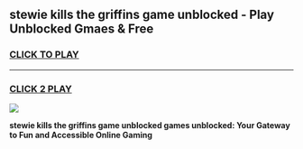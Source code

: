 
## stewie kills the griffins game unblocked - Play Unblocked Gmaes & Free
<h3>
<a href="https://news.freeplayer.one?title=stewie_kills_the_griffins_game_unblocked&ref=23F">CLICK TO PLAY</a></h3>
<hr>

<h3>
<a href="https://news.freeplayer.one?title=stewie_kills_the_griffins_game_unblocked&ref=23F">CLICK 2 PLAY</a>
  
</h3>

<a href="https://news.freeplayer.one?title=stewie_kills_the_griffins_game_unblocked&ref=23F/"><img src="https://clearcache.store/games.png"></a>


**stewie kills the griffins game unblocked games unblocked: Your Gateway to Fun and Accessible Online Gaming**
